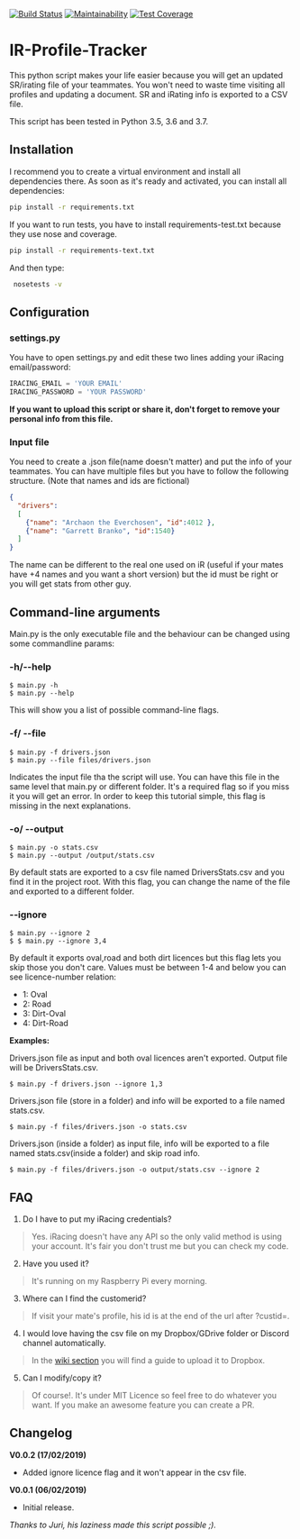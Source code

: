 [![Build Status](https://travis-ci.com/Che931/ir_profile_tracker.svg?branch=master)](https://travis-ci.com/Che931/ir_profile_tracker)
[![Maintainability](https://api.codeclimate.com/v1/badges/72db40f438c835176f06/maintainability)](https://codeclimate.com/github/Che931/ir_profile_tracker/maintainability)
[![Test Coverage](https://api.codeclimate.com/v1/badges/72db40f438c835176f06/test_coverage)](https://codeclimate.com/github/Che931/ir_profile_tracker/test_coverage)

# IR-Profile-Tracker

This python script makes your life easier because you will get an updated SR/irating file of your teammates.
You won't need to waste time visiting all profiles and updating a document. SR and iRating info is exported to a CSV
file. 

This script has been tested in Python 3.5, 3.6 and 3.7.

## Installation

I recommend you to create a virtual environment and install all dependencies there. As soon as it's ready and activated,
you can install all dependencies:

```bash
pip install -r requirements.txt
```

If you want to run tests, you have to install requirements-test.txt because they use nose and coverage.

```bash
pip install -r requirements-text.txt
```

And then type:
```bash
 nosetests -v
```

## Configuration

### settings.py
You have to open settings.py and edit these two lines adding your iRacing email/password:
```python
IRACING_EMAIL = 'YOUR EMAIL'
IRACING_PASSWORD = 'YOUR PASSWORD'
```
__If you want to upload this script or share it, don't forget to remove your personal info from this file.__

### Input file
You need to create a .json file(name doesn't matter) and put the info of your teammates. You can have multiple files but 
you have to follow the following structure. (Note that names and ids are fictional)
```json
{
  "drivers":
  [
    {"name": "Archaon the Everchosen", "id":4012 },
    {"name": "Garrett Branko", "id":1540}
  ]
}
```
The name can be different to the real one used on iR (useful if your mates have +4 names and you want a short version) but 
the id must be right or you will get stats from other guy.

## Command-line arguments
Main.py is the only executable file and the behaviour can be changed using some commandline params:

### -h/--help

```
$ main.py -h 
$ main.py --help
```
This will show you a list of possible command-line flags.

### -f/ --file
```
$ main.py -f drivers.json 
$ main.py --file files/drivers.json
```

Indicates the input file tha the script will use. You can have this file in the same level that main.py or different folder.
It's a required flag so if you miss it you will get an error. In order to keep this tutorial simple, this flag is missing in the next explanations. 

### -o/ --output
```
$ main.py -o stats.csv 
$ main.py --output /output/stats.csv
```

By default stats are exported to a csv file named DriversStats.csv and you find it in the project root. With this flag,
you can change the name of the file and exported to a different folder.


### --ignore
```
$ main.py --ignore 2
$ $ main.py --ignore 3,4
```

By default it exports oval,road and both dirt licences but this flag lets you skip those you don't care. Values must be
between 1-4 and below you can see licence-number relation:

* 1: Oval
* 2: Road
* 3: Dirt-Oval
* 4: Dirt-Road

__Examples:__

Drivers.json file as input and both oval licences aren't exported. Output file will be DriversStats.csv.
```
$ main.py -f drivers.json --ignore 1,3
```

Drivers.json file (store in a folder) and info will be exported to a file named stats.csv.
```
$ main.py -f files/drivers.json -o stats.csv
```

Drivers.json (inside a folder) as input file, info will be exported to a file named stats.csv(inside a folder) and skip road info.
```
$ main.py -f files/drivers.json -o output/stats.csv --ignore 2
```


## FAQ

1. Do I have to put my iRacing credentials?

>Yes. iRacing doesn't have any API so the only valid method is using your account. It's fair you don't trust me but you can check my code.

2. Have you used it?

>It's running on my Raspberry Pi every morning. 

3. Where can I find the customerid?

>If visit your mate's profile, his id is at the end of the url after ?custid=.

4. I would love having the csv file on my Dropbox/GDrive folder or Discord channel automatically.

> In the [wiki section](https://github.com/Che931/ir_profile_tracker/wiki) you will find a guide to upload it to Dropbox.

5. Can I modify/copy it?

> Of course!. It's under MIT Licence so feel free to do whatever you want. If you make an awesome feature you can create a PR.


## Changelog

__V0.0.2 (17/02/2019)__

* Added ignore licence flag and it won't appear in the csv file. 

__V0.0.1 (06/02/2019)__

* Initial release.


*Thanks to Juri, his laziness made this script possible ;).*


 

